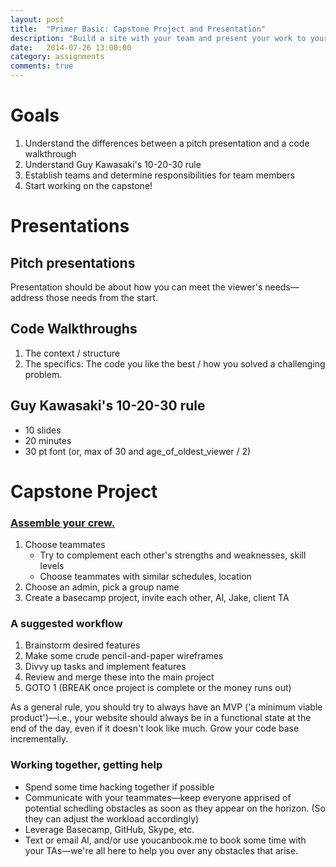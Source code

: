 ```yaml
---
layout: post
title:  "Primer Basic: Capstone Project and Presentation"
description: "Build a site with your team and present your work to your peers."
date:   2014-07-26 13:00:00
category: assignments
comments: true
---
```


Goals
=====
1. Understand the differences between a pitch presentation and a code walkthrough
2. Understand Guy Kawasaki's 10-20-30 rule
3. Establish teams and determine responsibilities for team members
4. Start working on the capstone!

Presentations
==============

Pitch presentations
-------------------

Presentation should be about how you can meet the viewer's needs—address those needs from the start.

Code Walkthroughs
------------------

1. The context / structure
2. The specifics: The code you like the best / how you solved a challenging problem.

Guy Kawasaki's 10-20-30 rule
----------------------------

* 10 slides
* 20 minutes
* 30 pt font (or, max of 30 and age_of_oldest_viewer / 2)



Capstone Project
================

### [Assemble your crew.](https://www.youtube.com/watch?v=tpp5u-I_ZW8)

1. Choose teammates
    * Try to complement each other's strengths and weaknesses, skill levels
    * Choose teammates with similar schedules, location
2. Choose an admin, pick a group name
3. Create a basecamp project, invite each other, Al, Jake, client TA

### A suggested workflow

1. Brainstorm desired features
2. Make some crude pencil-and-paper wireframes
3. Divvy up tasks and implement features
4. Review and merge these into the main project
5. GOTO 1 (BREAK once project is complete or the money runs out)

As a general rule, you should try to always have an MVP ('a minimum viable product')—i.e., your website should always be in a functional state at the end of the day, even if it doesn't look like much. Grow your code base incrementally.

### Working together, getting help

* Spend some time hacking together if possible
* Communicate with your teammates—keep everyone apprised of potential schedling obstacles as soon as they appear on the horizon. (So they can adjust the workload accordingly)
* Leverage Basecamp, GitHub, Skype, etc.
* Text or email Al, and/or use youcanbook.me to book some time with your TAs—we're all here to help you over any obstacles that arise.
